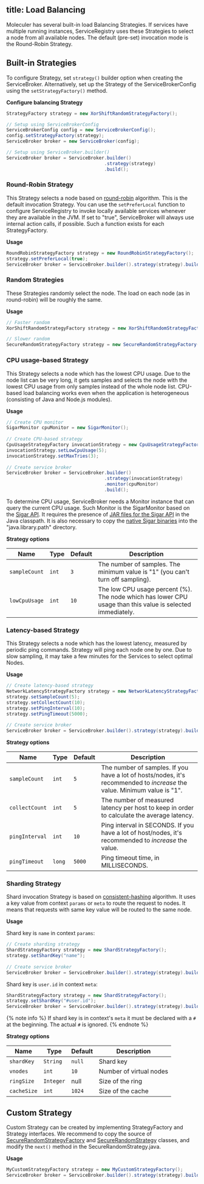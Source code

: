 title: Load Balancing
---

Moleculer has several built-in load Balancing Strategies.
If services have multiple running instances,
ServiceRegistry uses these Strategies to select a node from all available nodes.
The default (pre-set) invocation mode is the Round-Robin Strategy.

## Built-in Strategies

To configure Strategy, set `strategy()` builder option when creating the ServiceBroker.
Alternatively, set up the Strategy of the ServiceBrokerConfig using the `setStrategyFactory()` method.

**Configure balancing Strategy**

```java
StrategyFactory strategy = new XorShiftRandomStrategyFactory();

// Setup using ServiceBrokerConfig
ServiceBrokerConfig config = new ServiceBrokerConfig();
config.setStrategyFactory(strategy);
ServiceBroker broker = new ServiceBroker(config);

// Setup using ServiceBroker.builder()
ServiceBroker broker = ServiceBroker.builder()
                                    .strategy(strategy)
                                    .build();
```

### Round-Robin Strategy

This Strategy selects a node based on [round-robin](https://en.wikipedia.org/wiki/Round-robin_DNS) algorithm.
This is the default invocation Strategy.
You can use the `setPreferLocal` function to configure ServiceRegistry
to invoke locally available services whenever they are available in the JVM.
If set to "true", ServiceBroker will always use internal action calls, if possible.
Such a function exists for each StrategyFactory.

**Usage**

```java
RoundRobinStrategyFactory strategy = new RoundRobinStrategyFactory();
strategy.setPreferLocal(true);
ServiceBroker broker = ServiceBroker.builder().strategy(strategy).build();
```

### Random Strategies

These Strategies randomly select the node.
The load on each node (as in round-robin) will be roughly the same.

**Usage**

```java
// Faster random
XorShiftRandomStrategyFactory strategy = new XorShiftRandomStrategyFactory();

// Slower random
SecureRandomStrategyFactory strategy = new SecureRandomStrategyFactory();
```
### CPU usage-based Strategy

This Strategy selects a node which has the lowest CPU usage.
Due to the node list can be very long,
it gets samples and selects the node with the lowest CPU usage from only samples instead of the whole node list.
CPU-based load balancing works even when the application is heterogeneous (consisting of Java and Node.js modules).

**Usage**

```java
// Create CPU monitor
SigarMonitor cpuMonitor = new SigarMonitor();
        
// Create CPU-based strategy
CpuUsageStrategyFactory invocationStrategy = new CpuUsageStrategyFactory();
invocationStrategy.setLowCpuUsage(5);
invocationStrategy.setMaxTries(3);
        
// Create service broker
ServiceBroker broker = ServiceBroker.builder()
                                    .strategy(invocationStrategy)
                                    .monitor(cpuMonitor)
                                    .build();        
```

To determine CPU usage, ServiceBroker needs a Monitor instance that can query the current CPU usage.
Such Monitor is the SigarMonitor based on the [Sigar API](https://github.com/hyperic/sigar).
It requires the presence of [JAR files for the Sigar API](https://mvnrepository.com/artifact/org.hyperic/sigar/1.6.4) in the Java classpath.
It is also necessary to copy the [native Sigar binaries](https://github.com/hyperic/sigar/wiki/binaries) into the "java.library.path" directory.

**Strategy options**

| Name | Type | Default | Description |
| ---- | ---- | --------| ----------- |
| `sampleCount` | `int` | `3` | The number of samples. The minimum value is "1" (you can't turn off sampling). |
| `lowCpuUsage` | `int` | `10` | The low CPU usage percent (%). The node which has lower CPU usage than this value is selected immediately. |

### Latency-based Strategy

This Strategy selects a node which has the lowest latency, measured by periodic ping commands.
Strategy will ping each node one by one.
Due to slow sampling, it may take a few minutes for the Services to select optimal Nodes.

**Usage**

```java
// Create latency-based strategy
NetworkLatencyStrategyFactory strategy = new NetworkLatencyStrategyFactory();
strategy.setSampleCount(5);
strategy.setCollectCount(10);
strategy.setPingInterval(10);
strategy.setPingTimeout(5000);
        
// Create service broker
ServiceBroker broker = ServiceBroker.builder().strategy(strategy).build();
```

**Strategy options**

| Name | Type | Default | Description |
| ---- | ---- | --------| ----------- |
| `sampleCount` | `int` | `5` | The number of samples. If you have a lot of hosts/nodes, it's recommended to *increase* the value. Minimum value is "1". |
| `collectCount` | `int` | `5` | The number of measured latency per host to keep in order to calculate the average latency. |
| `pingInterval` | `int` | `10` | Ping interval in SECONDS. If you have a lot of host/nodes, it's recommended to *increase* the value. |
| `pingTimeout` | `long` | `5000` | Ping timeout time, in MILLISECONDS. |

### Sharding Strategy

Shard invocation Strategy is based on [consistent-hashing](https://www.toptal.com/big-data/consistent-hashing) algorithm.
It uses a key value from context `params` or `meta` to route the request to nodes.
It means that requests with same key value will be routed to the same node.

**Usage**

Shard key is `name` in context `params`:

```java
// Create sharding strategy
ShardStrategyFactory strategy = new ShardStrategyFactory();
strategy.setShardKey("name");
        
// Create service broker
ServiceBroker broker = ServiceBroker.builder().strategy(strategy).build();
```

Shard key is `user.id` in context `meta`:

```java
ShardStrategyFactory strategy = new ShardStrategyFactory();
strategy.setShardKey("#user.id");
ServiceBroker broker = ServiceBroker.builder().strategy(strategy).build();
```

{% note info %}
If shard key is in context's `meta` it must be declared with a `#` at the beginning.
The actual `#` is ignored.
{% endnote %}

**Strategy options**

| Name | Type | Default | Description |
| ---- | ---- | --------| ----------- |
| `shardKey` | `String` | `null` |  Shard key |
| `vnodes` | `int` | `10` | Number of virtual nodes |
| `ringSize` | `Integer` | null | Size of the ring |
| `cacheSize` | `int` | `1024` | Size of the cache |

## Custom Strategy

Custom Strategy can be created by implementing StrategyFactory and Strategy interfaces.
We recommend to copy the source of [SecureRandomStrategyFactory](https://github.com/moleculer-java/moleculer-java/blob/master/src/main/java/services/moleculer/strategy/SecureRandomStrategyFactory.java)
and [SecureRandomStrategy](https://github.com/moleculer-java/moleculer-java/blob/master/src/main/java/services/moleculer/strategy/SecureRandomStrategy.java)
classes, and modify the `next()` method in the SecureRandomStrategy.java.

**Usage**

```java
MyCustomStrategyFactory strategy = new MyCustomStrategyFactory();
ServiceBroker broker = ServiceBroker.builder().strategy(strategy).build();
```